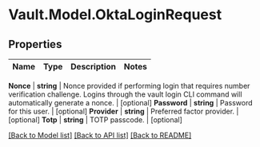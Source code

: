 # Vault.Model.OktaLoginRequest

## Properties

Name | Type | Description | Notes
------------ | ------------- | ------------- | -------------

**Nonce** | **string** | Nonce provided if performing login that requires number verification challenge. Logins through the vault login CLI command will automatically generate a nonce. | [optional] **Password** | **string** | Password for this user. | [optional] **Provider** | **string** | Preferred factor provider. | [optional] **Totp** | **string** | TOTP passcode. | [optional] 

[[Back to Model list]](../README.md#documentation-for-models) [[Back to API list]](../README.md#documentation-for-api-endpoints) [[Back to README]](../README.md)

